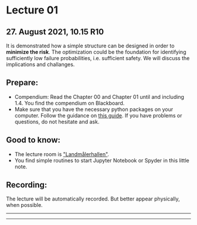 # Lecture 01
## 27. August 2021, 10.15 R10
It is demonstrated how a simple structure can be designed in order to __minimize the risk__. The optimization could be the foundation for identifying sufficiently low failure probabilities, i.e. sufficient safety. We will discuss the implications and challanges. 

## Prepare:
* Compendium: Read the Chapter 00 and Chapter 01 until and including 1.4. You find the compendium on Blackboard.
* Make sure that you have the necessary python packages on your computer. Follow the guidance on [this guide](GetStartedPython). If you have problems or questions, do not hesitate and ask. 

## Good to know:
* The lecture room is ["Landmålerhallen"](https://use.mazemap.com/#v=1&config=ntnu&zlevel=0.5&center=10.405957,63.414996&zoom=18&sharepoitype=poi&sharepoi=73163&campusid=1). 
* You find simple routines to start Jupyter Notebook or Spyder in this little note. 

## Recording:
The lecture will be automatically recorded. But better appear physically, when possible.

---
---

